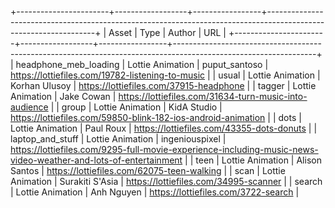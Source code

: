 +-----------------------+------------------+-----------------+-----------------------------------------------------------------------------------------------------------------+
|         Asset         |        Type      |     Author      |	    			                                 URL     		                                             |
+-----------------------+------------------+-----------------+-----------------------------------------------------------------------------------------------------------------+
| headphone_meb_loading | Lottie Animation | puput_santoso   | https://lottiefiles.com/19782-listening-to-music                                                                |
| usual                 | Lottie Animation | Korhan Ulusoy   | https://lottiefiles.com/37915-headphone                                                                         |
| tagger                | Lottie Animation | Jake Cowan      | https://lottiefiles.com/31634-turn-music-into-audience                                                          |
| group                 | Lottie Animation | KidA Studio     | https://lottiefiles.com/59850-blink-182-ios-android-animation                                                   |
| dots                  | Lottie Animation | Paul Roux       | https://lottiefiles.com/43355-dots-donuts                                                                       |
| laptop_and_stuff      | Lottie Animation | ingeniouspixel  | https://lottiefiles.com/9295-full-movie-experience-including-music-news-video-weather-and-lots-of-entertainment |
| teen                  | Lottie Animation | Alison Santos   | https://lottiefiles.com/62075-teen-walking                                                                      |
| scan                  | Lottie Animation | Surakiti S'Asia | https://lottiefiles.com/34995-scanner                                                                           |
| search                | Lottie Animation | Anh Nguyen      | https://lottiefiles.com/3722-search                                                                             |


